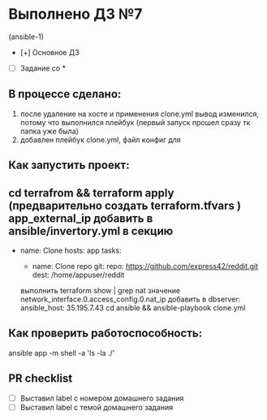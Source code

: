 # Выполнено ДЗ №7
(ansible-1)

 - [+] Основное ДЗ
 - [ ] Задание со *

## В процессе сделано:
 1) после удаление на хосте и применения clone.yml вывод изменился, потому что выполнился плейбук (первый запуск прошел сразу тк папка уже была)
 2) добавлен плейбук clone.yml, файл конфиг для 

## Как запустить проект:
  cd terrafrom && terraform apply (предварительно создать terraform.tfvars )
  app_external_ip добавить в ansible/invertory.yml в секцию
  ---
- name: Clone
  hosts: app
  tasks:
    - name: Clone repo
      git:
        repo: https://github.com/express42/reddit.git
        dest: /home/appuser/reddit
   
   выполнить terraform show | grep nat 
   значение network_interface.0.access_config.0.nat_ip
   добавить в 
    dbserver:
        ansible_host: 35.195.7.43
  cd ansible && ansible-playbook clone.yml

## Как проверить работоспособность:
 ansible app -m shell -a 'ls -la ./'

## PR checklist
 - [ ] Выставил label с номером домашнего задания
 - [ ] Выставил label с темой домашнего задания
